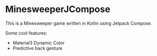 # MinesweeperJCompose

This is a Minesweeper game written in Kotlin using Jetpack Compose.

Some cool features:
- Material3 Dynamic Color
- Predictive back gesture
